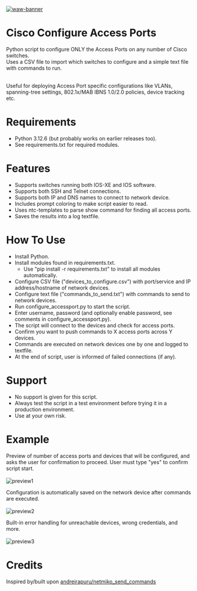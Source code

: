 [![waw-banner](https://github.com/user-attachments/assets/d8ddb7ea-8d0a-46ab-8e6d-92d2517e93e7)](https://wiresandwi.fi/latest-content)


# Cisco Configure Access Ports
Python script to configure ONLY the Access Ports on any number of Cisco switches.<br> 
Uses a CSV file to import which switches to configure and a simple text file with commands to run.<br><br>

Useful for deploying Access Port specific configurations like VLANs, spanning-tree settings, 802.1x/MAB IBNS 1.0/2.0 policies, device tracking etc.<br>

# Requirements
- Python 3.12.6 (but probably works on earlier releases too).<br>
- See requirements.txt for required modules.<br>

# Features
- Supports switches running both IOS-XE and IOS software. 
- Supports both SSH and Telnet connections.
- Supports both IP and DNS names to connect to network device.
- Includes prompt coloring to make script easier to read.
- Uses ntc-templates to parse show command for finding all access ports.
- Saves the results into a log textfile.

# How To Use
- Install Python.
- Install modules found in requirements.txt.
  - Use "pip install -r requirements.txt" to install all modules automatically.
- Configure CSV file ("devices_to_configure.csv") with port/service and IP address/hostname of network devices.
- Configure text file ("commands_to_send.txt") with commands to send to network devices.
- Run configure_accessport.py to start the script.
- Enter username, password (and optionally enable password, see comments in configure_accessport.py).
- The script will connect to the devices and check for access ports.
- Confirm you want to push commands to X access ports across Y devices.
- Commands are executed on network devices one by one and logged to textfile.
- At the end of script, user is informed of failed connections (if any).

# Support
- No support is given for this script.
- Always test the script in a test environment before trying it in a production environment. 
- Use at your own risk.

# Example

Preview of number of access ports and devices that will be configured, and asks the user for confirmation to proceed.
User must type "yes" to confirm script start.<br><br>
![preview1](https://github.com/user-attachments/assets/d6a0d992-aede-4efa-beb0-c729e455fbfb)

Configuration is automatically saved on the network device after commands are executed.<br><br>
![preview2](https://github.com/user-attachments/assets/b6de6f86-8031-4bb0-bb88-9a7b1ed60963)

Built-in error handling for unreachable devices, wrong credentials, and more.<br><br>
![preview3](https://github.com/user-attachments/assets/aaea0195-efba-4313-aa10-d64dab3c1867)

# Credits
Inspired by/built upon [andreirapuru/netmiko_send_commands](https://github.com/andreirapuru/netmiko_send_commands)<br>

